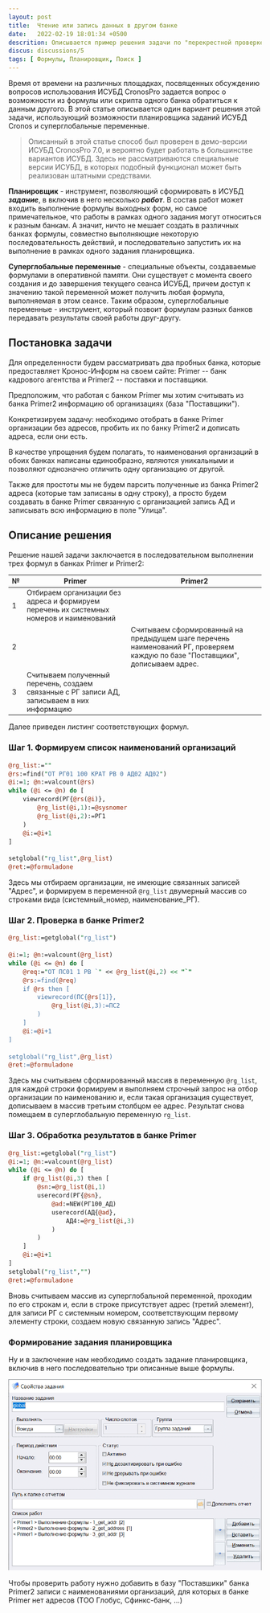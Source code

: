```yaml
---
layout: post
title:  Чтение или запись данных в другом банке
date:   2022-02-19 18:01:34 +0500
descrition: Описывается пример решения задачи по "перекрестной проверке" и дополнению записей данными, полученными из другого банка
discus: discussions/5
tags: [ Формулы, Планировщик, Поиск ]
---
```


Время от времени на различных площадках, посвященных обсуждению вопросов 
использования ИСУБД CronosPro задается вопрос о возможности из формулы 
или скрипта одного банка обратиться к данным другого. В этой статье описывается 
один вариант решения этой задачи, использующий возможности планировщика 
заданий ИСУБД Cronos и суперглобальные переменные.

> Описанный в этой статье способ был проверен в демо-версии ИСУБД CronosPro 7.0, и вероятно будет работать в большинстве вариантов ИСУБД. Здесь не рассматриваются специальные версии ИСУБД, в которых подобный функционал может быть реализован штатными средствами.

**Планировщик** - инструмент, позволяющий сформировать в ИСУБД ***задание***, в включив 
в него несколько ***работ***. В состав работ может входить выполнение формулы 
выходных форм, но самое примечательное, что работы в рамках одного задания 
могут относиться к разным банкам. А значит, ничто не мешает создать в различных 
банках формулы, совместно выполняющие некоторую последовательность действий, и 
последовательно запустить их на выполнение в рамках одного задания планировщика.

**Суперглобальные переменные** - специальные объекты, создаваемые формулами 
в оперативной памяти. Они существует с момента своего создания и до завершения 
текущего сеанса ИСУБД, причем доступ к значению такой переменной может получить 
любая формула, выполняемая в этом сеансе. Таким образом, суперглобальные 
переменные - инструмент, который позвоит формулам разных банков передавать 
результаты своей работы друг-другу.


## Постановка задачи
Для определенности будем рассматривать два пробных банка, которые 
предоставляет Кронос-Информ на своем сайте: Primer -- банк кадрового агентства 
и Primer2 -- поставки и поставщики.

Предположим, что работая с банком Primer мы хотим считывать из банка Primer2 
информацию об организациях (база "Поставщики").

Конкретизируем задачу: необходимо отобрать в банке Primer организации без адресов, пробить их по банку Primer2 и дописать адреса, если они есть.

В качестве упрощения будем полагать, то наименования организаций в обоих банках написаны единообразно, являются уникальными и позволяют однозначно отличить одну организацию от другой.

Также для простоты мы не будем парсить полученные из банка Primer2 адреса (которые там записаны в одну строку), а просто будем создавать в банке Primer связанную с организацией запись АД и записывать всю информацию в поле "Улица". 

## Описание решения

Решение нашей задачи заключается в последовательном выполнении трех формул в банках Primer и Primer2:

№|Primer | Primer2
-|-|-
1|Отбираем организации без адреса и формируем перечень их системных номеров и наименований|
2| | Считываем сформированный на предыдущем шаге перечень наименований РГ, проверяем каждую по базе "Поставщики", дописываем адрес. 
3|Считываем полученный перечень, создаем связанные с РГ записи АД, записываем в них информацию |

Далее приведен листинг соответствующих формул. 

### Шаг 1. Формируем список наименований организаций

```perl
@rg_list:=""
@rs:=find("ОТ РГ01 100 КРАТ РВ 0 АД02 АД02")
@i:=1; @n:=valcount(@rs)
while (@i <= @n) do [
	viewrecord(РГ{@rs(@i)},
		@rg_list(@i,1):=@sysnomer
		@rg_list(@i,2):=РГ1
	)	
	@i:=@i+1
]

setglobal("rg_list",@rg_list)
@ret:=@formuladone
```

Здесь мы отбираем организации, не имеющие связанных записей "Адрес", 
и формируем в переменной `@rg_list` двумерный массив со строками вида 
(системный_номер, наименование_РГ). 

### Шаг 2. Проверка в банке Primer2
```perl
@rg_list:=getglobal("rg_list")	

@i:=1; @n:=valcount(@rg_list)
while (@i <= @n) do [
	@req:="ОТ ПС01 1 РВ `" << @rg_list(@i,2) << "`"
	@rs:=find(@req)
	if @rs then [
		viewrecord(ПС{@rs[1]},
			@rg_list(@i,3):=ПС2
		)	
	]
	@i:=@i+1
]

setglobal("rg_list",@rg_list)
@ret:=@formuladone
```
Здесь мы считываем сформированный массив в переменную `@rg_list`, для каждой строки формируем и выполняем строчный запрос на отбор организации по наименованию и, если такая организация существует, дописываем в массив третьим столбцом ее адрес. Результат снова помещаем в суперглобальную 
переменную `rg_list`.

### Шаг 3. Обработка результатов в банке Primer

```perl
@rg_list:=getglobal("rg_list")	
@i:=1; @n:=valcount(@rg_list)
while (@i <= @n) do [
	if @rg_list(@i,3) then [
		@sn:=@rg_list(@i,1)
		userecord(РГ{@sn},
			@ad:=NEW(РГ100_АД)
			userecord(АД{@ad},
				АД4:=@rg_list(@i,3)
			)
		)
	]
	@i:=@i+1
]
setglobal("rg_list","")
@ret:=@formuladone
```
Вновь считываем массив из суперглобальной переменной, проходим по его строкам и, если в строке присутствует адрес (третий элемент), для записи РГ с системным номером, соответствующим первому элементу строки, создаем новую связанную запись "Адрес".

### Формирование задания планировщика

Ну и в заключение нам необходимо создать задание планировщика, включив в него последовательно три описанные выше формулы.

![задание планировщика](../assets/img/sheduler.png)

Чтобы проверить работу нужно добавить в базу "Поставшики" банка Primer2 записи с наименованиями организаций, для которых в банке Primer нет адресов (ТОО Глобус, Сфинкс-банк, ...)
